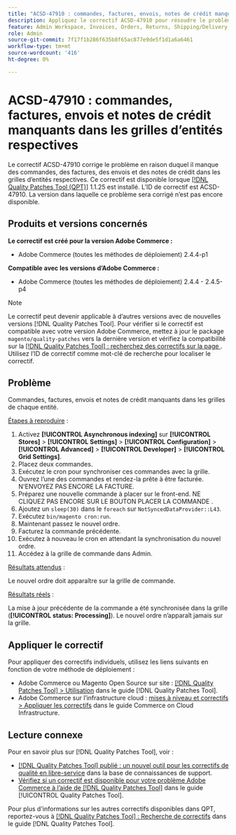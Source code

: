 ```yaml
---
title: "ACSD-47910 : commandes, factures, envois, notes de crédit manquants dans les grilles d’entités respectives"
description: Appliquez le correctif ACSD-47910 pour résoudre le problème Adobe Commerce en raison duquel il manque des commandes, des factures, des envois et des avoirs dans les grilles d’entités respectives.
feature: Admin Workspace, Invoices, Orders, Returns, Shipping/Delivery
role: Admin
source-git-commit: 7f17f1b286f635b8f65ac877e9de5f1d1a6a6461
workflow-type: tm+mt
source-wordcount: '416'
ht-degree: 0%

---
```


# ACSD-47910 : commandes, factures, envois et notes de crédit manquants dans les grilles d’entités respectives

Le correctif ACSD-47910 corrige le problème en raison duquel il manque des commandes, des factures, des envois et des notes de crédit dans les grilles d’entités respectives. Ce correctif est disponible lorsque [[!DNL Quality Patches Tool (QPT)]](https://experienceleague.adobe.com/en/docs/commerce-knowledge-base/kb/announcements/commerce-announcements/magento-quality-patches-released-new-tool-to-self-serve-quality-patches) 1.1.25 est installé. L’ID de correctif est ACSD-47910. La version dans laquelle ce problème sera corrigé n’est pas encore disponible.

## Produits et versions concernés

**Le correctif est créé pour la version Adobe Commerce :**
* Adobe Commerce (toutes les méthodes de déploiement) 2.4.4-p1

**Compatible avec les versions d’Adobe Commerce :**
* Adobe Commerce (toutes les méthodes de déploiement) 2.4.4 - 2.4.5-p4

>[!NOTE]
>
>Le correctif peut devenir applicable à d’autres versions avec de nouvelles versions [!DNL Quality Patches Tool]. Pour vérifier si le correctif est compatible avec votre version Adobe Commerce, mettez à jour le package `magento/quality-patches` vers la dernière version et vérifiez la compatibilité sur la [[!DNL Quality Patches Tool] : recherchez des correctifs sur la page ](https://experienceleague.adobe.com/tools/commerce-quality-patches/index.html). Utilisez l’ID de correctif comme mot-clé de recherche pour localiser le correctif.

## Problème

Commandes, factures, envois et notes de crédit manquants dans les grilles de chaque entité.

<u>Étapes à reproduire</u> :

1. Activez **[!UICONTROL Asynchronous indexing]** sur **[!UICONTROL Stores]** > **[!UICONTROL Settings]** > **[!UICONTROL Configuration]** > **[!UICONTROL Advanced]** > **[!UICONTROL Developer]** > **[!UICONTROL Grid Settings]**.
1. Placez deux commandes.
1. Exécutez le cron pour synchroniser ces commandes avec la grille.
1. Ouvrez l’une des commandes et rendez-la prête à être facturée. N&#39;ENVOYEZ PAS ENCORE LA FACTURE.
1. Préparez une nouvelle commande à placer sur le front-end. NE CLIQUEZ PAS ENCORE SUR LE BOUTON PLACER LA COMMANDE .
1. Ajoutez un `sleep(30)` dans le `foreach` sur `NotSyncedDataProvider::L43`.
1. Exécutez `bin/magento cron:run`.
1. Maintenant passez le nouvel ordre.
1. Facturez la commande précédente.
1. Exécutez à nouveau le cron en attendant la synchronisation du nouvel ordre.
1. Accédez à la grille de commande dans Admin.

<u>Résultats attendus</u> :

Le nouvel ordre doit apparaître sur la grille de commande.

<u>Résultats réels</u> :

La mise à jour précédente de la commande a été synchronisée dans la grille (**[!UICONTROL status: Processing]**). Le nouvel ordre n’apparaît jamais sur la grille.

## Appliquer le correctif

Pour appliquer des correctifs individuels, utilisez les liens suivants en fonction de votre méthode de déploiement :

* Adobe Commerce ou Magento Open Source sur site : [[!DNL Quality Patches Tool] > Utilisation](https://experienceleague.adobe.com/docs/commerce-operations/tools/quality-patches-tool/usage.html) dans le guide [!DNL Quality Patches Tool].
* Adobe Commerce sur l’infrastructure cloud : [mises à niveau et correctifs > Appliquer les correctifs](https://experienceleague.adobe.com/docs/commerce-cloud-service/user-guide/develop/upgrade/apply-patches.html) dans le guide Commerce on Cloud Infrastructure.

## Lecture connexe

Pour en savoir plus sur [!DNL Quality Patches Tool], voir :

* [[!DNL Quality Patches Tool] publié : un nouvel outil pour les correctifs de qualité en libre-service](https://experienceleague.adobe.com/en/docs/commerce-knowledge-base/kb/announcements/commerce-announcements/magento-quality-patches-released-new-tool-to-self-serve-quality-patches) dans la base de connaissances de support.
* [Vérifiez si un correctif est disponible pour votre problème Adobe Commerce à l’aide de  [!DNL Quality Patches Tool]](/help/tools/quality-patches-tool/patches-available-in-qpt/check-patch-for-magento-issue-with-magento-quality-patches.md) dans le guide [!UICONTROL Quality Patches Tool].


Pour plus d&#39;informations sur les autres correctifs disponibles dans QPT, reportez-vous à [[!DNL Quality Patches Tool] : Recherche de correctifs](https://experienceleague.adobe.com/tools/commerce-quality-patches/index.html) dans le guide [!DNL Quality Patches Tool].
